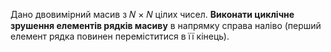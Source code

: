 Дано двовимірний масив з 𝑁 × 𝑁 цілих чисел. **Виконати циклічне зрушення елементів рядків масиву** в напрямку справа наліво (перший елемент рядка повинен переміститися в її кінець).

